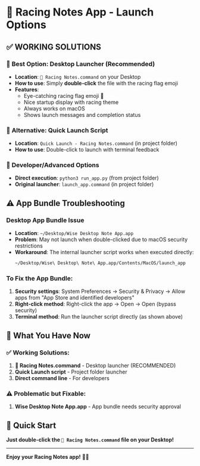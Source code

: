 # 🏁 Racing Notes App - Launch Options

## ✅ **WORKING SOLUTIONS**

### 🎯 **Best Option: Desktop Launcher** (Recommended)
- **Location**: `🏁 Racing Notes.command` on your Desktop
- **How to use**: Simply **double-click** the file with the racing flag emoji
- **Features**: 
  - Eye-catching racing flag emoji 🏁
  - Nice startup display with racing theme
  - Always works on macOS
  - Shows launch messages and completion status

### 🚀 **Alternative: Quick Launch Script**
- **Location**: `Quick Launch - Racing Notes.command` (in project folder)
- **How to use**: Double-click to launch with terminal feedback

### 🔧 **Developer/Advanced Options**
- **Direct execution**: `python3 run_app.py` (from project folder)
- **Original launcher**: `launch_app.command` (in project folder)

## ⚠️ **App Bundle Troubleshooting**

### Desktop App Bundle Issue
- **Location**: `~/Desktop/Wise Desktop Note App.app`
- **Problem**: May not launch when double-clicked due to macOS security restrictions
- **Workaround**: The internal launcher script works when executed directly:
  ```bash
  ~/Desktop/Wise\ Desktop\ Note\ App.app/Contents/MacOS/launch_app
  ```

### To Fix the App Bundle:
1. **Security settings**: System Preferences → Security & Privacy → Allow apps from "App Store and identified developers"
2. **Right-click method**: Right-click the app → Open → Open (bypass security)
3. **Terminal method**: Run the launcher script directly (as shown above)

## 🎨 **What You Have Now**

### ✅ **Working Solutions:**
1. **🏁 Racing Notes.command** - Desktop launcher (RECOMMENDED)
2. **Quick Launch script** - Project folder launcher
3. **Direct command line** - For developers

### ⚠️ **Problematic but Fixable:**
1. **Wise Desktop Note App.app** - App bundle needs security approval

## 🏁 **Quick Start**
**Just double-click the `🏁 Racing Notes.command` file on your Desktop!**

---

**Enjoy your Racing Notes app!** 🏁📝 